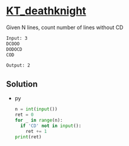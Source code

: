 # [KT_deathknight](https://open.kattis.com/problems/deathknight)

Given N lines, count number of lines without CD

```txt
Input: 3
DCOOO
DODOCD
COD

Output: 2
```

## Solution

* py

  ```py
  n = int(input())
  ret = 0
  for _ in range(n):
    if 'CD' not in input():
      ret += 1
  print(ret)
  ```

